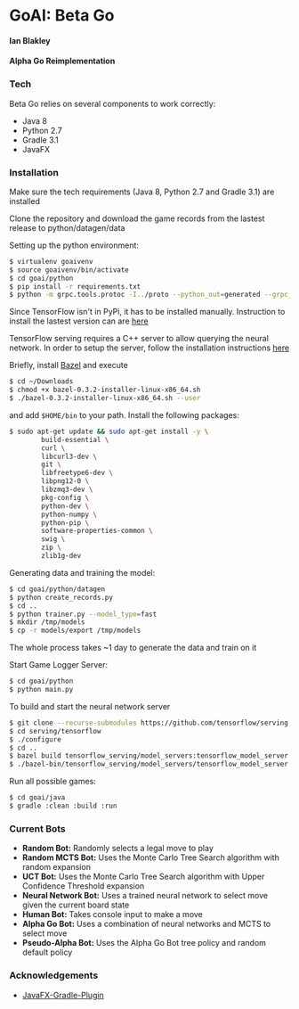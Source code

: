 # GoAI: Beta Go
#### Ian Blakley
#### Alpha Go Reimplementation

### Tech

Beta Go relies on several components to work correctly:

* Java 8
* Python 2.7
* Gradle 3.1
* JavaFX 


### Installation

Make sure the tech requirements (Java 8, Python 2.7 and Gradle 3.1) are installed

Clone the repository and download the game records from the lastest release to python/datagen/data

Setting up the python environment:
```sh
$ virtualenv goaivenv
$ source goaivenv/bin/activate
$ cd goai/python
$ pip install -r requirements.txt
$ python -m grpc.tools.protoc -I../proto --python_out=generated --grpc_python_out=generated ../proto/*.proto
```
Since TensorFlow isn't in PyPi, it has to be installed manually. Instruction to install the lastest version 
can are [here](https://www.tensorflow.org/versions/r0.11/get_started/os_setup.html)

TensorFlow serving requires a C++ server to allow querying the neural network. In order to setup
the server, follow the installation instructions [here](https://tensorflow.github.io/serving/setup)

Briefly, install [Bazel](https://github.com/bazelbuild/bazel/releases) and execute 
```sh 
$ cd ~/Downloads
$ chmod +x bazel-0.3.2-installer-linux-x86_64.sh
$ ./bazel-0.3.2-installer-linux-x86_64.sh --user
```
and add ``$HOME/bin`` to your path. Install the following packages:

```sh 
$ sudo apt-get update && sudo apt-get install -y \
        build-essential \
        curl \
        libcurl3-dev \
        git \
        libfreetype6-dev \
        libpng12-0 \
        libzmq3-dev \
        pkg-config \
        python-dev \
        python-numpy \
        python-pip \
        software-properties-common \
        swig \
        zip \
        zlib1g-dev
```

Generating data and training the model:
```sh
$ cd goai/python/datagen
$ python create_records.py
$ cd ..
$ python trainer.py --model_type=fast
$ mkdir /tmp/models
$ cp -r models/export /tmp/models
```
The whole process takes ~1 day to generate the data and train on it

Start Game Logger Server:
```sh
$ cd goai/python
$ python main.py
```

To build and start the neural network server
```sh
$ git clone --recurse-submodules https://github.com/tensorflow/serving
$ cd serving/tensorflow
$ ./configure
$ cd ..
$ bazel build tensorflow_serving/model_servers:tensorflow_model_server
$ ./bazel-bin/tensorflow_serving/model_servers/tensorflow_model_server --model_name=fast --model_base_path=/tmp/models/export/fast_model --port=9000
```

Run all possible games:
```sh
$ cd goai/java
$ gradle :clean :build :run
```

### Current Bots

* **Random Bot:** Randomly selects a legal move to play
* **Random MCTS Bot:** Uses the Monte Carlo Tree Search algorithm with random expansion
* **UCT Bot:** Uses the Monte Carlo Tree Search algorithm with Upper Confidence Threshold expansion
* **Neural Network Bot:** Uses a trained neural network to select move given the current board state
* **Human Bot:** Takes console input to make a move
* **Alpha Go Bot:** Uses a combination of neural networks and MCTS to select move
* **Pseudo-Alpha Bot:** Uses the Alpha Go Bot tree policy and random default policy

### Acknowledgements

* [JavaFX-Gradle-Plugin](https://github.com/FibreFoX/javafx-gradle-plugin)




